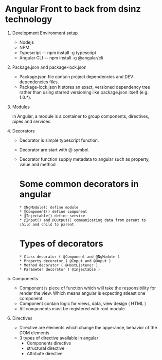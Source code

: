 Angular Front to back from dsinz technology
===========================================

1. Development Environment setup
   
   * Nodejs
   * NPM
   * Typescript  -- npm install -g typescript
   * Angular CLI -- npm install -g @angular/cli

2. Package.json and package-lock.json

   * Package.json file contain project dependencies and DEV dependencies files.
   * Package-lock.json It stores an exact, versioned dependency tree rather than using starred versioning like package.json itself (e.g. 1.0.*).

3. Modules

   In Angular, a module is a container to group components, directives, pipes and services.

4. Decorators

   * Decorator is simple typescript function. 
   * Decorator are start with @ symbol.
   * Decorator function supply metadata to angular such as property, value and method
    
       # Some common decorators in angular

         * @NgModule() define module
         * @Component() define component
         * @Injectable() define service
         * @Input() and @Output() communicating data from parent to child and child to parent

       # Types of decorators

         * Class decorator ( @Component and @NgModule )
         * Property decorator ( @Input and @Ouput )
         * Method decorator ( @HostListener )
         * Parameter decorator ( @Injectable )

5. Components

    * Component is piece of function which will take the responsibility for render the view. Which means angular is expecting atleast one component.
    * Component contain logic for views, data, view design ( HTML )
    * All components must be registered with root module

6. Directives

    * Directive are elements which change the apperance, behavior of the DOM elements
    * 3 types of directive available in angular
      * Components directive
      * structural directive
      * Attribute directive  

    

    